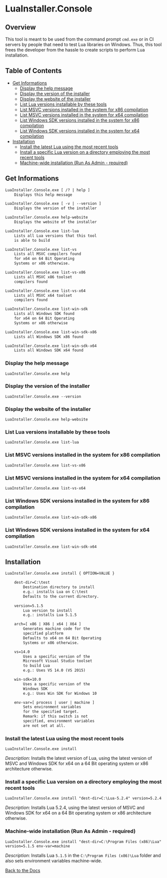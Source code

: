 ﻿# LuaInstaller.Console

## Overview

This tool is meant to be used from the command prompt ```cmd.exe``` or in CI servers by people that need to test Lua libraries on Windows. Thus, this tool frees the developer from the hassle to create scripts to perform Lua installation.

## Table of Contents

* [Get Informations](#get-informations)
    * [Display the help message](#display-the-help-message)
    * [Display the version of the installer](#display-the-version-of-the-installer)
    * [Display the website of the installer](#display-the-website-of-the-installer)
    * [List Lua versions installable by these tools](#list-lua-versions-installable-by-these-tools)
    * [List MSVC versions installed in the system for x86 compilation](#list-msvc-versions-installed-in-the-system-for-x86-compilation)
    * [List MSVC versions installed in the system for x64 compilation](#list-msvc-versions-installed-in-the-system-for-x64-compilation)
    * [List Windows SDK versions installed in the system for x86 compilation](#list-windows-sdk-versions-installed-in-the-system-for-x86-compilation)
    * [List Windows SDK versions installed in the system for x64 compilation](#list-windows-sdk-versions-installed-in-the-system-for-x64-compilation)
* [Installation](#installation)
    * [Install the latest Lua using the most recent tools](#install-the-latest-lua-using-the-most-recent-tools)
    * [Install a specific Lua version on a directory employing the most recent tools](#install-a-specific-lua-version-on-a-directory-employing-the-most-recent-tools)
    * [Machine-wide installation (Run As Admin - required)](#machine-wide-installation-run-as-admin---required)

## Get Informations

```txt
LuaInstaller.Console.exe [ /? | help ]
    Displays this help message

LuaInstaller.Console.exe [ -v | --version ]
    Displays the version of the installer

LuaInstaller.Console.exe help-website
    Displays the website of the installer

LuaInstaller.Console.exe list-lua
    Lists all Lua versions that this tool
    is able to build

LuaInstaller.Console.exe list-vs
    Lists all MSVC compilers found
    for x64 on 64 Bit Operating
    Systems or x86 otherwise.

LuaInstaller.Console.exe list-vs-x86
    Lists all MSVC x86 toolset
    compilers found

LuaInstaller.Console.exe list-vs-x64
    Lists all MSVC x64 toolset
    compilers found

LuaInstaller.Console.exe list-win-sdk
    Lists all Windows SDK found
    for x64 on 64 Bit Operating
    Systems or x86 otherwise

LuaInstaller.Console.exe list-win-sdk-x86
    Lists all Windows SDK x86 found

LuaInstaller.Console.exe list-win-sdk-x64
    Lists all Windows SDK x64 found
```

### Display the help message

```batch
LuaInstaller.Console.exe help
```

### Display the version of the installer

```batch
LuaInstaller.Console.exe --version
```

### Display the website of the installer

```batch
LuaInstaller.Console.exe help-website
```

### List Lua versions installable by these tools

```batch
LuaInstaller.Console.exe list-lua
```

### List MSVC versions installed in the system for x86 compilation

```batch
LuaInstaller.Console.exe list-vs-x86
```

### List MSVC versions installed in the system for x64 compilation

```batch
LuaInstaller.Console.exe list-vs-x64
```

### List Windows SDK versions installed in the system for x86 compilation

```batch
LuaInstaller.Console.exe list-win-sdk-x86
```

### List Windows SDK versions installed in the system for x64 compilation

```batch
LuaInstaller.Console.exe list-win-sdk-x64
```

## Installation

```txt
LuaInstaller.Console.exe install { OPTION=VALUE }

    dest-dir=C:\test
        Destination directory to install
        e.g.: installs Lua on C:\test
        Defaults to the current directory.
        
    version=5.1.5
        Lua version to install
        e.g.: installs Lua 5.1.5

    arch=[ x86 | X86 | x64 | X64 ]
        Generates machine code for the
        specified platform
        Defaults to x64 on 64 Bit Operating
        Systems or x86 otherwise.

    vs=14.0
        Uses a specific version of the
        Microsoft Visual Studio toolset
        to build Lua
        e.g.: Uses VS 14.0 (VS 2015)

    win-sdk=10.0
        Uses a specific version of the
        Windows SDK
        e.g.: Uses Win SDK for Windows 10

    env-var=[ process | user | machine ]
        Sets environment variables
        for the specified target.
        Remark: if this switch is not
        specified, environment variables
        are not set at all.
```

### Install the latest Lua using the most recent tools

```batch
LuaInstaller.Console.exe install
```

*Description*: Installs the latest version of Lua, using the latest version of MSVC and Windows SDK for x64 on a 64 Bit operating system or x86 architecture otherwise.

### Install a specific Lua version on a directory employing the most recent tools

```batch
LuaInstaller.Console.exe install "dest-dir=C:\Lua-5.2.4" version=5.2.4
```

*Description*: Installs Lua 5.2.4, using the latest version of MSVC and Windows SDK for x64 on a 64 Bit operating system or x86 architecture otherwise.

### Machine-wide installation (Run As Admin - required)

```batch
LuaInstaller.Console.exe install "dest-dir=C:\Program Files (x86)\Lua" version=5.1.5 env-var=machine
```

*Description*: Installs Lua ```5.1.5``` in the ```C:\Program Files (x86)\Lua``` folder and also sets environment variables
machine-wide.

[Back to the Docs](../docs/README.md)